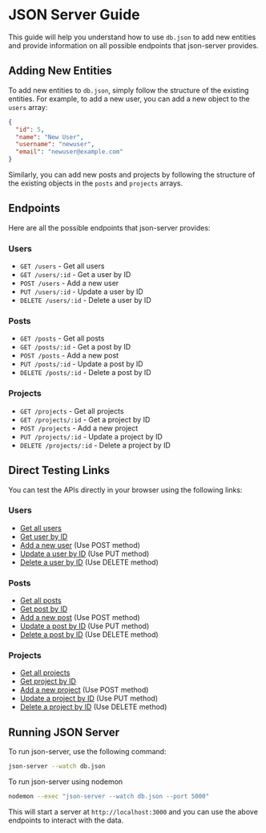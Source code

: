 # JSON Server Guide

This guide will help you understand how to use `db.json` to add new entities and provide information on all possible endpoints that json-server provides.

## Adding New Entities

To add new entities to `db.json`, simply follow the structure of the existing entities. For example, to add a new user, you can add a new object to the `users` array:

```json
{
  "id": 5,
  "name": "New User",
  "username": "newuser",
  "email": "newuser@example.com"
}
```

Similarly, you can add new posts and projects by following the structure of the existing objects in the `posts` and `projects` arrays.

## Endpoints

Here are all the possible endpoints that json-server provides:

### Users

- `GET /users` - Get all users
- `GET /users/:id` - Get a user by ID
- `POST /users` - Add a new user
- `PUT /users/:id` - Update a user by ID
- `DELETE /users/:id` - Delete a user by ID

### Posts

- `GET /posts` - Get all posts
- `GET /posts/:id` - Get a post by ID
- `POST /posts` - Add a new post
- `PUT /posts/:id` - Update a post by ID
- `DELETE /posts/:id` - Delete a post by ID

### Projects

- `GET /projects` - Get all projects
- `GET /projects/:id` - Get a project by ID
- `POST /projects` - Add a new project
- `PUT /projects/:id` - Update a project by ID
- `DELETE /projects/:id` - Delete a project by ID

## Direct Testing Links

You can test the APIs directly in your browser using the following links:

### Users

- [Get all users](http://localhost:3000/users)
- [Get user by ID](http://localhost:3000/users/1)
- [Add a new user](http://localhost:3000/users) (Use POST method)
- [Update a user by ID](http://localhost:3000/users/1) (Use PUT method)
- [Delete a user by ID](http://localhost:3000/users/1) (Use DELETE method)

### Posts

- [Get all posts](http://localhost:3000/posts)
- [Get post by ID](http://localhost:3000/posts/1)
- [Add a new post](http://localhost:3000/posts) (Use POST method)
- [Update a post by ID](http://localhost:3000/posts/1) (Use PUT method)
- [Delete a post by ID](http://localhost:3000/posts/1) (Use DELETE method)

### Projects

- [Get all projects](http://localhost:3000/projects)
- [Get project by ID](http://localhost:3000/projects/1)
- [Add a new project](http://localhost:3000/projects) (Use POST method)
- [Update a project by ID](http://localhost:3000/projects/1) (Use PUT method)
- [Delete a project by ID](http://localhost:3000/projects/1) (Use DELETE method)

## Running JSON Server

To run json-server, use the following command:

```bash
json-server --watch db.json
```

To run json-server using nodemon
```bash
nodemon --exec "json-server --watch db.json --port 5000"
```

This will start a server at `http://localhost:3000` and you can use the above endpoints to interact with the data.
